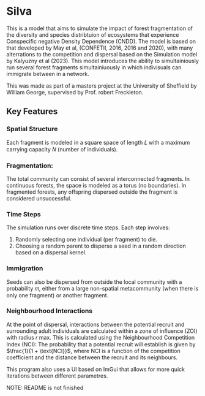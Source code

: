 # Silva

This is a model that aims to simulate the impact of forest fragmentation of the diversity and species distribtuion of ecosystems that experience Conspecific negative Density Dependence (CNDD). 
The model is based on that developed by May et al, (CONFETII, 2016, 2016 and 2020), with many alterrations to the competition and dispersal based on the Simulation model by Kalyuzny et al (2023). This model introduces the ability to simultainiously run several forest fragments simultainiuously in which indivisuals can immigrate between in a network. 

This was made as part of a masters project at the University of Sheffield by William George, supervised by Prof. robert Freckleton.

## Key Features
### Spatial Structure
Each fragment is modeled in a square space of length 𝐿 with a maximum carrying capacity 𝑁 (number of individuals).

### Fragmentation: 
The total community can consist of several interconnected fragments. In continuous forests, the space is modeled as a torus (no boundaries). In fragmented forests, any offspring dispersed outside the fragment is considered unsuccessful.

### Time Steps
The simulation runs over discrete time steps. Each step involves:
1. Randomly selecting one individual (per fragment) to die.
2. Choosing a random parent to disperse a seed in a random direction based on a dispersal kernel.

### Immigration

Seeds can also be dispersed from outside the local community with a probability 𝑚, either from a large non-spatial metacommunity (when there is only one fragment) or another fragment.

### Neighbourhood Interactions

At the point of dispersal, interactions between the potential recruit and surrounding adult individuals are calculated within a zone of influence (ZOI) with radius 𝑟 max. This is calculated using the Neighbourhood Competition Index (NCI): The probability that a potential recruit will establish is given by $\frac{1}{1 + \text{NCI}}$, where NCI is a function of the competition coefficient and the distance between the recruit and its neighbours.


This program also uses a UI based on ImGui that allows for more quick iterations between different parametres.


NOTE: README is not finished 

